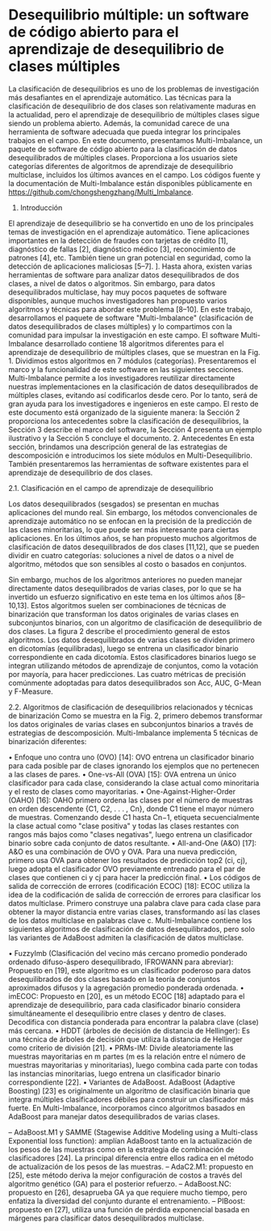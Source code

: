 # Desequilibrio múltiple: un software de código abierto para el aprendizaje de desequilibrio de clases múltiples

La clasificación de desequilibrios es uno de los problemas de investigación más desafiantes en el aprendizaje automático. Las técnicas para la clasificación de desequilibrio de dos clases son relativamente maduras en la actualidad, pero el aprendizaje de desequilibrio de múltiples clases sigue siendo un problema abierto. Además, la comunidad carece de una herramienta de software adecuada que pueda integrar los principales trabajos en el campo. En este documento, presentamos Multi-Imbalance, un paquete de software de código abierto para la clasificación de datos desequilibrados de múltiples clases. Proporciona a los usuarios siete categorías diferentes de algoritmos de aprendizaje de desequilibrio multiclase, incluidos los últimos avances en el campo. Los códigos fuente y la documentación de Multi-Imbalance están disponibles públicamente en https://github.com/chongshengzhang/Multi_Imbalance.

1. Introducción 

El aprendizaje de desequilibrio se ha convertido en uno de los principales temas de investigación en el aprendizaje automático. Tiene aplicaciones importantes en la detección de fraudes con tarjetas de crédito [1], diagnóstico de fallas [2], diagnóstico médico [3], reconocimiento de patrones [4], etc. También tiene un gran potencial en seguridad, como la detección de aplicaciones maliciosas [5–7]. ]. Hasta ahora, existen varias herramientas de software para analizar datos desequilibrados de dos clases, a nivel de datos o algoritmos. Sin embargo, para datos desequilibrados multiclase, hay muy pocos paquetes de software disponibles, aunque muchos investigadores han propuesto varios algoritmos y técnicas para abordar este problema [8–10]. En este trabajo, desarrollamos el paquete de software "Multi-Imbalance" (clasificación de datos desequilibrados de clases múltiples) y lo compartimos con la comunidad para impulsar la investigación en este campo. El software Multi-Imbalance desarrollado contiene 18 algoritmos diferentes para el aprendizaje de desequilibrio de múltiples clases, que se muestran en la Fig. 1. Dividimos estos algoritmos en 7 módulos (categorías). Presentaremos el marco y la funcionalidad de este software en las siguientes secciones. Multi-Imbalance permite a los investigadores reutilizar directamente nuestras implementaciones en la clasificación de datos desequilibrados de múltiples clases, evitando así codificarlos desde cero. Por lo tanto, será de gran ayuda para los investigadores e ingenieros en este campo. El resto de este documento está organizado de la siguiente manera: la Sección 2 proporciona los antecedentes sobre la clasificación de desequilibrios, la Sección 3 describe el marco del software, la Sección 4 presenta un ejemplo ilustrativo y la Sección 5 concluye el documento. 2. Antecedentes En esta sección, brindamos una descripción general de las estrategias de descomposición e introducimos los siete módulos en Multi-Desequilibrio. También presentaremos las herramientas de software existentes para el aprendizaje de desequilibrio de dos clases. 

2.1. Clasificación en el campo de aprendizaje de desequilibrio 

Los datos desequilibrados (sesgados) se presentan en muchas aplicaciones del mundo real. Sin embargo, los métodos convencionales de aprendizaje automático no se enfocan en la precisión de la predicción de las clases minoritarias, lo que puede ser más interesante para ciertas aplicaciones. En los últimos años, se han propuesto muchos algoritmos de clasificación de datos desequilibrados de dos clases [11,12], que se pueden dividir en cuatro categorías: soluciones a nivel de datos o a nivel de algoritmo, métodos que son sensibles al costo o basados ​​en conjuntos.

Sin embargo, muchos de los algoritmos anteriores no pueden manejar directamente datos desequilibrados de varias clases, por lo que se ha invertido un esfuerzo significativo en este tema en los últimos años [8–10,13]. Estos algoritmos suelen ser combinaciones de técnicas de binarización que transforman los datos originales de varias clases en subconjuntos binarios, con un algoritmo de clasificación de desequilibrio de dos clases. La figura 2 describe el procedimiento general de estos algoritmos. Los datos desequilibrados de varias clases se dividen primero en dicotomías (equilibradas), luego se entrena un clasificador binario correspondiente en cada dicotomía. Estos clasificadores binarios luego se integran utilizando métodos de aprendizaje de conjuntos, como la votación por mayoría, para hacer predicciones. Las cuatro métricas de precisión comúnmente adoptadas para datos desequilibrados son Acc, AUC, G-Mean y F-Measure. 

2.2. Algoritmos de clasificación de desequilibrios relacionados y técnicas de binarización Como se muestra en la Fig. 2, primero debemos transformar los datos originales de varias clases en subconjuntos binarios a través de estrategias de descomposición. Multi-Imbalance implementa 5 técnicas de binarización diferentes: 

• Enfoque uno contra uno (OVO) [14]: OVO entrena un clasificador binario para cada posible par de clases ignorando los ejemplos que no pertenecen a las clases de pares. 
• One-vs-All (OVA) [15]: OVA entrena un único clasificador para cada clase, considerando la clase actual como minoritaria y el resto de clases como mayoritarias.
• One-Against-Higher-Order (OAHO) [16]: OAHO primero ordena las clases por el número de muestras en orden descendente {C1, C2, . . . , Cn}, donde C1 tiene el mayor número de muestras. Comenzando desde C1 hasta Cn−1, etiqueta secuencialmente la clase actual como "clase positiva" y todas las clases restantes con rangos más bajos como "clases negativas", luego entrena un clasificador binario sobre cada conjunto de datos resultante. 
• All-and-One (A&O) [17]: A&O es una combinación de OVO y OVA. Para una nueva predicción, primero usa OVA para obtener los resultados de predicción top2 (ci, cj), luego adopta el clasificador OVO previamente entrenado para el par de clases que contienen ci y cj para hacer la predicción final. 
• Los códigos de salida de corrección de errores (codificación ECOC) [18]: ECOC utiliza la idea de la codificación de salida de corrección de errores para clasificar los datos multiclase. Primero construye una palabra clave para cada clase para obtener la mayor distancia entre varias clases, transformando así las clases de los datos multiclase en palabras clave c. Multi-Imbalance contiene los siguientes algoritmos de clasificación de datos desequilibrados, pero solo las variantes de AdaBoost admiten la clasificación de datos multiclase.

• FuzzyImb (Clasificación del vecino más cercano promedio ponderado ordenado difuso-áspero desequilibrado, IFROWANN para abreviar):
Propuesto en [19], este algoritmo es un clasificador poderoso para datos desequilibrados de dos clases basado en la teoría de conjuntos aproximados difusos y la agregación promedio ponderada ordenada. 
• imECOC: Propuesto en [20], es un método ECOC [18] adaptado para el aprendizaje de desequilibrio, para cada clasificador binario considera simultáneamente el desequilibrio entre clases y dentro de clases. Decodifica con distancia ponderada para encontrar la palabra clave (clase) más cercana. 
• HDDT (árboles de decisión de distancia de Hellinger): Es una técnica de árboles de decisión que utiliza la distancia de Hellinger como criterio de división [21]. 
• PRMs-IM: Divide aleatoriamente las muestras mayoritarias en m partes (m es la relación entre el número de muestras mayoritarias y minoritarias), luego combina cada parte con todas las instancias minoritarias, luego entrena un clasificador binario correspondiente [22]. 
• Variantes de AdaBoost. AdaBoost (Adaptive Boosting) [23] es originalmente un algoritmo de clasificación binaria que integra múltiples clasificadores débiles para construir un clasificador más fuerte. En Multi-Imbalance, incorporamos cinco algoritmos basados ​​en AdaBoost para manejar datos desequilibrados de varias clases.

– AdaBoost.M1 y SAMME (Stagewise Additive Modeling using a Multi-class Exponential loss function): amplían AdaBoost tanto en la actualización de los pesos de las muestras como en la estrategia de combinación de clasificadores [24]. La principal diferencia entre ellos radica en el método de actualización de los pesos de las muestras. 
– AdaC2.M1: propuesto en [25], este método deriva la mejor configuración de costos a través del algoritmo genético (GA) para el posterior refuerzo. 
– AdaBoost.NC: propuesto en [26], desaprueba GA ya que requiere mucho tiempo, pero enfatiza la diversidad del conjunto durante el entrenamiento. 
– PIBoost: propuesto en [27], utiliza una función de pérdida exponencial basada en márgenes para clasificar datos desequilibrados multiclase.

